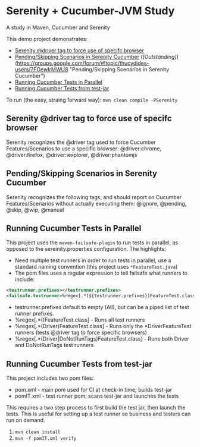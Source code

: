 # Serenity + Cucumber-JVM Study
A study in Maven, Cucumber and Serenity

This demo project demonstrates:
* [Serenity @driver tag to force use of specifc browser](#driver)
* [Pending/Skipping Scenarios in Serenity Cucumber](#dontrun) (*[Outstanding]*)(https://groups.google.com/forum/#!topic/thucydides-users/7FOewIrMWU8 "Pending/Skipping Scenarios in Serenity Cucumber")
* [Running Cucumber Tests in Parallel](#parallel)
* [Running Cucumber Tests from test-jar](#testjar)

To run (the easy, straing forward way):
`mvn clean compile -PSerenity`


## <a name="driver"></a> Serenity @driver tag to force use of specifc browser
Serenity recognizes the @driver tag used to force Cucumber Features/Scenarios to use a specific browser:
@driver:chrome, @driver:firefox, @driver:iexplorer, @driver:phantomjs


## <a name="dontrun"></a> Pending/Skipping Scenarios in Serenity Cucumber
Serenity recognizes the following tags, and should report on Cucumber Features/Scenarios without actually executing them:
@ignore, @pending, @skip, @wip, @manual


## <a name="parallel"></a> Running Cucumber Tests in Parallel
This project uses the `maven-failsafe-plugin` to run tests in parallel, as opposed to the sereinity.properties configuration.  The highlights:
* Need multiple test runners in order to run tests in parallel, use a standard naming convention
(this project uses `*FeatureTest.java`)
* The pom files uses a regular expression to tell failsafe what runners to include:
```xml
<testrunner.prefixes></testrunner.prefixes>
<failsafe.testrunner>%regex[.*(${testrunner.prefixes})FeatureTest.class]</failsafe.testrunner>
```
  * testrunner.prefixes default to empty (All), but can be a piped list of test runner prefixes.
  * %regex[.*()FeatureTest.class] - Runs all test runners
  * %regex[.*(Driver)FeatureTest.class] - Runs only the *DriverFeatureTest runners (tests @driver tag to force specific browsers)
  * %regex[.*(Driver|DoNotRunTags)FeatureTest.class] - Runs both Driver and DoNotRunTags test runners


## <a name="testjar"></a> Running Cucumber Tests from test-jar
This project includes two pom files:
* pom.xml   - main pom used for CI at check-in time; builds test-jar
* pomIT.xml - test runner pom; scans test-jar and launches the tests

This requires a two step process to first build the test jar, then launch the tests.
This is useful for setting up a test runner so business and testers can run on demand.
1. `mvn clean install`
2. `mvn -f pomIT.xml verify`

